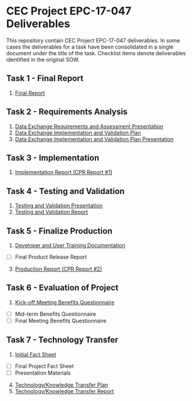 # CEC Project EPC-17-047 Deliverables

This repository contain CEC Project EPC-17-047 deliverables. In some cases the deliverables for a task have been consolidated in a single document under the title of the task. Checklist items denote deliverables identified in the original SOW.

## Task 1 - Final Report

1. [Final Report](Task%201.1%20-%20Final%20Report.pdf)

## Task 2 - Requirements Analysis

1. [Data Exchange Requirements and Assessment Presentation](Task%202.1%20-%20Data%20Exchange%20Requirements%20and%20Assessment%20Presentation.pdf)
2. [Data Exchange Implementation and Validation Plan](Task%202.2%20-%20Data%20Exchange%20Implementation%20and%20Validation%20Plan.pdf)
3. [Data Exchange Implementation and Validation Plan Presentation](Task%202.3%20-%20Data%20Exchange%20Implementation%20and%20Validation%20Plan%20Presentation.pdf)

## Task 3 - Implementation

1. [Implementation Report (CPR Report #1)](Task%203.1%20-%20Implementation%20Report%20(CPR%20Report%20#1))

## Task 4 - Testing and Validation

1. [Testing and Validation Presentation](Task%204.1%20-%20Testing%20and%20Validation%20Presentation.pdf)
2. [Testing and Validation Report](Task%204.2%20-%20Testing%20and%20Validation%20Report.pdf)

## Task 5 - Finalize Production

1. [Developer and User Training Documentation](Task%205.1%20-%20Developer%20and%20User%20Training%20Documentation)
- [ ]	Final Product Release Report
3. [Production Report (CPR Report #2)](Task%205.3%20-%20Production%20Report%20(CPR%20Report%20#2))

## Task 6 - Evaluation of Project 

1. [Kick-off Meeting Benefits Questionnaire](Task%206.1%20-%20Kickoff%20Meeting%20Benefits%20Questionaire)
- [ ]	Mid-term Benefits Questionnaire 
- [ ]	Final Meeting Benefits Questionnaire 

## Task 7 - Technology Transfer

1. [Initial Fact Sheet](Task%207.1%20-%20Initial%20Fact%20Sheet)
- [ ]	Final Project Fact Sheet 
- [ ]	Presentation Materials 
4. [Technology/Knowledge Transfer Plan](Task%207.4%20-%20Technology%20Knowledge%20Transfer%20Plan)
5. [Technology/Knowledge Transfer Report](Task%207.5%20-%20Technology%20Knowledge%20Transfer%20Report)

